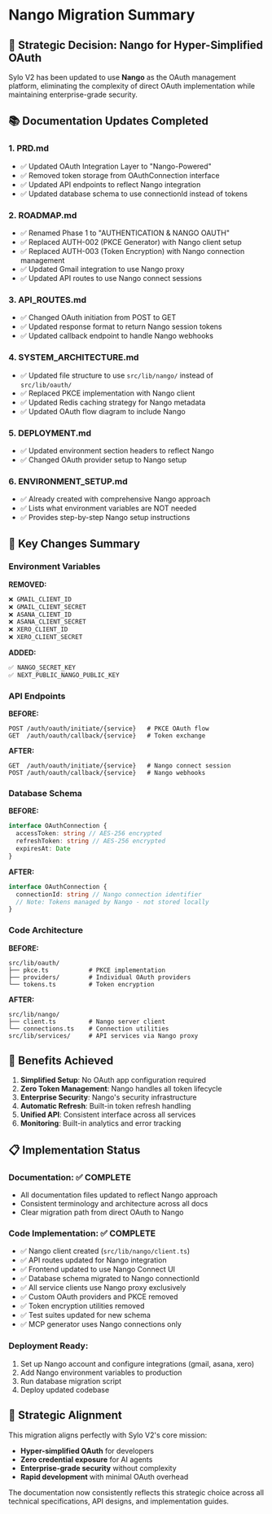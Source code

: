 # Nango Migration Summary

## 🎯 **Strategic Decision: Nango for Hyper-Simplified OAuth**

Sylo V2 has been updated to use **Nango** as the OAuth management platform, eliminating the complexity of direct OAuth implementation while maintaining enterprise-grade security.

## 📚 **Documentation Updates Completed**

### **1. PRD.md**

- ✅ Updated OAuth Integration Layer to "Nango-Powered"
- ✅ Removed token storage from OAuthConnection interface
- ✅ Updated API endpoints to reflect Nango integration
- ✅ Updated database schema to use connectionId instead of tokens

### **2. ROADMAP.md**

- ✅ Renamed Phase 1 to "AUTHENTICATION & NANGO OAUTH"
- ✅ Replaced AUTH-002 (PKCE Generator) with Nango client setup
- ✅ Replaced AUTH-003 (Token Encryption) with Nango connection management
- ✅ Updated Gmail integration to use Nango proxy
- ✅ Updated API routes to use Nango connect sessions

### **3. API_ROUTES.md**

- ✅ Changed OAuth initiation from POST to GET
- ✅ Updated response format to return Nango session tokens
- ✅ Updated callback endpoint to handle Nango webhooks

### **4. SYSTEM_ARCHITECTURE.md**

- ✅ Updated file structure to use `src/lib/nango/` instead of `src/lib/oauth/`
- ✅ Replaced PKCE implementation with Nango client
- ✅ Updated Redis caching strategy for Nango metadata
- ✅ Updated OAuth flow diagram to include Nango

### **5. DEPLOYMENT.md**

- ✅ Updated environment section headers to reflect Nango
- ✅ Changed OAuth provider setup to Nango setup

### **6. ENVIRONMENT_SETUP.md**

- ✅ Already created with comprehensive Nango approach
- ✅ Lists what environment variables are NOT needed
- ✅ Provides step-by-step Nango setup instructions

## 🔄 **Key Changes Summary**

### **Environment Variables**

**REMOVED:**

```bash
❌ GMAIL_CLIENT_ID
❌ GMAIL_CLIENT_SECRET
❌ ASANA_CLIENT_ID
❌ ASANA_CLIENT_SECRET
❌ XERO_CLIENT_ID
❌ XERO_CLIENT_SECRET
```

**ADDED:**

```bash
✅ NANGO_SECRET_KEY
✅ NEXT_PUBLIC_NANGO_PUBLIC_KEY
```

### **API Endpoints**

**BEFORE:**

```
POST /auth/oauth/initiate/{service}   # PKCE OAuth flow
GET  /auth/oauth/callback/{service}   # Token exchange
```

**AFTER:**

```
GET  /auth/oauth/initiate/{service}   # Nango connect session
POST /auth/oauth/callback/{service}   # Nango webhooks
```

### **Database Schema**

**BEFORE:**

```typescript
interface OAuthConnection {
  accessToken: string // AES-256 encrypted
  refreshToken: string // AES-256 encrypted
  expiresAt: Date
}
```

**AFTER:**

```typescript
interface OAuthConnection {
  connectionId: string // Nango connection identifier
  // Note: Tokens managed by Nango - not stored locally
}
```

### **Code Architecture**

**BEFORE:**

```
src/lib/oauth/
├── pkce.ts           # PKCE implementation
├── providers/        # Individual OAuth providers
└── tokens.ts         # Token encryption
```

**AFTER:**

```
src/lib/nango/
├── client.ts         # Nango server client
└── connections.ts    # Connection utilities
src/lib/services/     # API services via Nango proxy
```

## 🚀 **Benefits Achieved**

1. **Simplified Setup**: No OAuth app configuration required
2. **Zero Token Management**: Nango handles all token lifecycle
3. **Enterprise Security**: Nango's security infrastructure
4. **Automatic Refresh**: Built-in token refresh handling
5. **Unified API**: Consistent interface across all services
6. **Monitoring**: Built-in analytics and error tracking

## 📋 **Implementation Status**

### **Documentation**: ✅ COMPLETE

- All documentation files updated to reflect Nango approach
- Consistent terminology and architecture across all docs
- Clear migration path from direct OAuth to Nango

### **Code Implementation**: ✅ COMPLETE

- ✅ Nango client created (`src/lib/nango/client.ts`)
- ✅ API routes updated for Nango integration
- ✅ Frontend updated to use Nango Connect UI
- ✅ Database schema migrated to Nango connectionId
- ✅ All service clients use Nango proxy exclusively
- ✅ Custom OAuth providers and PKCE removed
- ✅ Token encryption utilities removed
- ✅ Test suites updated for new schema
- ✅ MCP generator uses Nango connections only

### **Deployment Ready**:

1. Set up Nango account and configure integrations (gmail, asana, xero)
2. Add Nango environment variables to production
3. Run database migration script
4. Deploy updated codebase

## 🎯 **Strategic Alignment**

This migration aligns perfectly with Sylo V2's core mission:

- **Hyper-simplified OAuth** for developers
- **Zero credential exposure** for AI agents
- **Enterprise-grade security** without complexity
- **Rapid development** with minimal OAuth overhead

The documentation now consistently reflects this strategic choice across all technical specifications, API designs, and implementation guides.
